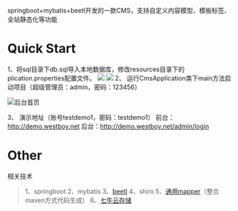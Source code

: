 springboot+mybatis+beetl开发的一款CMS，支持自定义内容模型、模板标签、全站静态化等功能
# Quick Start
 1、将sql目录下db.sql导入本地数据库，修改resources目录下的plication.properties配置文件。
![](https://raw.githubusercontent.com/westboy/CicadasCms/master/CicadasCms/doc/s1.png)
![](https://raw.githubusercontent.com/westboy/CicadasCms/master/CicadasCms/doc/s2.png)
2、 运行CmsApplication类下main方法启动项目（超级管理员：admin，密码：123456）

![后台首页](https://raw.githubusercontent.com/westboy/CicadasCms/master/CicadasCms/doc/index.png "后台首页")

3、 演示地址（账号testdemo1，密码：testdemo1）
 前台：http://demo.westboy.net 
后台：http://demo.westboy.net/admin/login
# Other
相关技术
> 1、springboot
2、mybatis
3、[beetl](http://www.ibeetl.com "beetl")
4、shiro
5、[通用mapper](http://git.oschina.net/free/Mapper "通用mapper")（整合maven方式代码生成）
6、[七牛云存储](https://portal.qiniu.com/signup?code=3lb7ah8vdj0ia "七牛云存储")
